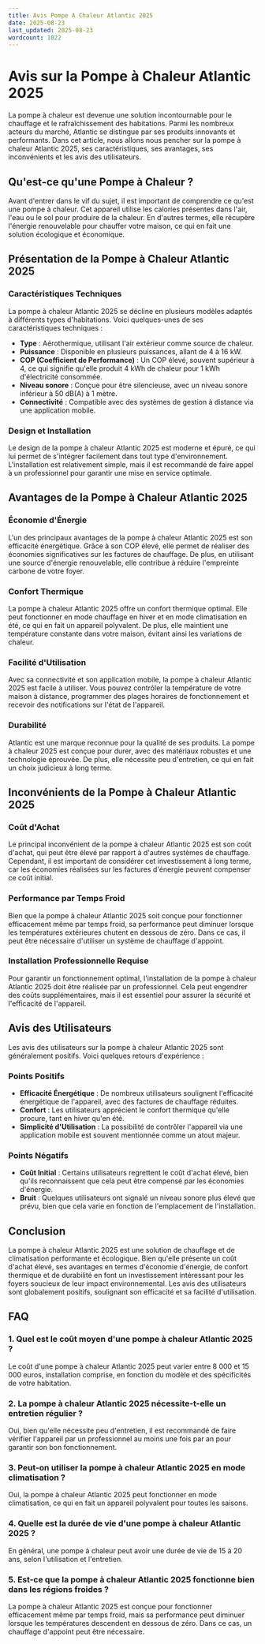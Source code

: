 ```yaml
---
title: Avis Pompe A Chaleur Atlantic 2025
date: 2025-08-23
last_updated: 2025-08-23
wordcount: 1022
---
```


# Avis sur la Pompe à Chaleur Atlantic 2025

La pompe à chaleur est devenue une solution incontournable pour le chauffage et le rafraîchissement des habitations. Parmi les nombreux acteurs du marché, Atlantic se distingue par ses produits innovants et performants. Dans cet article, nous allons nous pencher sur la pompe à chaleur Atlantic 2025, ses caractéristiques, ses avantages, ses inconvénients et les avis des utilisateurs.

## Qu'est-ce qu'une Pompe à Chaleur ?

Avant d'entrer dans le vif du sujet, il est important de comprendre ce qu'est une pompe à chaleur. Cet appareil utilise les calories présentes dans l'air, l'eau ou le sol pour produire de la chaleur. En d'autres termes, elle récupère l'énergie renouvelable pour chauffer votre maison, ce qui en fait une solution écologique et économique.

## Présentation de la Pompe à Chaleur Atlantic 2025

### Caractéristiques Techniques

La pompe à chaleur Atlantic 2025 se décline en plusieurs modèles adaptés à différents types d'habitations. Voici quelques-unes de ses caractéristiques techniques :

- **Type** : Aérothermique, utilisant l'air extérieur comme source de chaleur.
- **Puissance** : Disponible en plusieurs puissances, allant de 4 à 16 kW.
- **COP (Coefficient de Performance)** : Un COP élevé, souvent supérieur à 4, ce qui signifie qu'elle produit 4 kWh de chaleur pour 1 kWh d'électricité consommée.
- **Niveau sonore** : Conçue pour être silencieuse, avec un niveau sonore inférieur à 50 dB(A) à 1 mètre.
- **Connectivité** : Compatible avec des systèmes de gestion à distance via une application mobile.

### Design et Installation

Le design de la pompe à chaleur Atlantic 2025 est moderne et épuré, ce qui lui permet de s'intégrer facilement dans tout type d'environnement. L'installation est relativement simple, mais il est recommandé de faire appel à un professionnel pour garantir une mise en service optimale.

## Avantages de la Pompe à Chaleur Atlantic 2025

### Économie d'Énergie

L'un des principaux avantages de la pompe à chaleur Atlantic 2025 est son efficacité énergétique. Grâce à son COP élevé, elle permet de réaliser des économies significatives sur les factures de chauffage. De plus, en utilisant une source d'énergie renouvelable, elle contribue à réduire l'empreinte carbone de votre foyer.

### Confort Thermique

La pompe à chaleur Atlantic 2025 offre un confort thermique optimal. Elle peut fonctionner en mode chauffage en hiver et en mode climatisation en été, ce qui en fait un appareil polyvalent. De plus, elle maintient une température constante dans votre maison, évitant ainsi les variations de chaleur.

### Facilité d'Utilisation

Avec sa connectivité et son application mobile, la pompe à chaleur Atlantic 2025 est facile à utiliser. Vous pouvez contrôler la température de votre maison à distance, programmer des plages horaires de fonctionnement et recevoir des notifications sur l'état de l'appareil.

### Durabilité

Atlantic est une marque reconnue pour la qualité de ses produits. La pompe à chaleur 2025 est conçue pour durer, avec des matériaux robustes et une technologie éprouvée. De plus, elle nécessite peu d'entretien, ce qui en fait un choix judicieux à long terme.

## Inconvénients de la Pompe à Chaleur Atlantic 2025

### Coût d'Achat

Le principal inconvénient de la pompe à chaleur Atlantic 2025 est son coût d'achat, qui peut être élevé par rapport à d'autres systèmes de chauffage. Cependant, il est important de considérer cet investissement à long terme, car les économies réalisées sur les factures d'énergie peuvent compenser ce coût initial.

### Performance par Temps Froid

Bien que la pompe à chaleur Atlantic 2025 soit conçue pour fonctionner efficacement même par temps froid, sa performance peut diminuer lorsque les températures extérieures chutent en dessous de zéro. Dans ce cas, il peut être nécessaire d'utiliser un système de chauffage d'appoint.

### Installation Professionnelle Requise

Pour garantir un fonctionnement optimal, l'installation de la pompe à chaleur Atlantic 2025 doit être réalisée par un professionnel. Cela peut engendrer des coûts supplémentaires, mais il est essentiel pour assurer la sécurité et l'efficacité de l'appareil.

## Avis des Utilisateurs

Les avis des utilisateurs sur la pompe à chaleur Atlantic 2025 sont généralement positifs. Voici quelques retours d'expérience :

### Points Positifs

- **Efficacité Énergétique** : De nombreux utilisateurs soulignent l'efficacité énergétique de l'appareil, avec des factures de chauffage réduites.
- **Confort** : Les utilisateurs apprécient le confort thermique qu'elle procure, tant en hiver qu'en été.
- **Simplicité d'Utilisation** : La possibilité de contrôler l'appareil via une application mobile est souvent mentionnée comme un atout majeur.

### Points Négatifs

- **Coût Initial** : Certains utilisateurs regrettent le coût d'achat élevé, bien qu'ils reconnaissent que cela peut être compensé par les économies d'énergie.
- **Bruit** : Quelques utilisateurs ont signalé un niveau sonore plus élevé que prévu, bien que cela varie en fonction de l'emplacement de l'installation.

## Conclusion

La pompe à chaleur Atlantic 2025 est une solution de chauffage et de climatisation performante et écologique. Bien qu'elle présente un coût d'achat élevé, ses avantages en termes d'économie d'énergie, de confort thermique et de durabilité en font un investissement intéressant pour les foyers soucieux de leur impact environnemental. Les avis des utilisateurs sont globalement positifs, soulignant son efficacité et sa facilité d'utilisation.

## FAQ

### 1. Quel est le coût moyen d'une pompe à chaleur Atlantic 2025 ?

Le coût d'une pompe à chaleur Atlantic 2025 peut varier entre 8 000 et 15 000 euros, installation comprise, en fonction du modèle et des spécificités de votre habitation.

### 2. La pompe à chaleur Atlantic 2025 nécessite-t-elle un entretien régulier ?

Oui, bien qu'elle nécessite peu d'entretien, il est recommandé de faire vérifier l'appareil par un professionnel au moins une fois par an pour garantir son bon fonctionnement.

### 3. Peut-on utiliser la pompe à chaleur Atlantic 2025 en mode climatisation ?

Oui, la pompe à chaleur Atlantic 2025 peut fonctionner en mode climatisation, ce qui en fait un appareil polyvalent pour toutes les saisons.

### 4. Quelle est la durée de vie d'une pompe à chaleur Atlantic 2025 ?

En général, une pompe à chaleur peut avoir une durée de vie de 15 à 20 ans, selon l'utilisation et l'entretien.

### 5. Est-ce que la pompe à chaleur Atlantic 2025 fonctionne bien dans les régions froides ?

La pompe à chaleur Atlantic 2025 est conçue pour fonctionner efficacement même par temps froid, mais sa performance peut diminuer lorsque les températures descendent en dessous de zéro. Dans ce cas, un chauffage d'appoint peut être nécessaire.